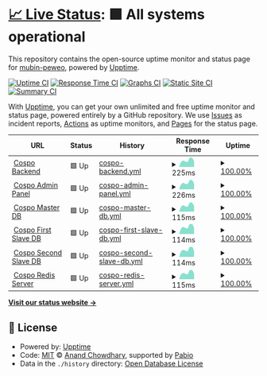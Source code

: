# [📈 Live Status](https://mubin-peweo.github.io/cospo-status-page): <!--live status--> **🟩 All systems operational**

This repository contains the open-source uptime monitor and status page for [mubin-peweo](https://mubin-peweo.github.io/cospo-status-page), powered by [Upptime](https://github.com/upptime/upptime).

[![Uptime CI](https://github.com/mubin-peweo/cospo-status-page/workflows/Uptime%20CI/badge.svg)](https://github.com/mubin-peweo/cospo-status-page/actions?query=workflow%3A%22Uptime+CI%22)
[![Response Time CI](https://github.com/mubin-peweo/cospo-status-page/workflows/Response%20Time%20CI/badge.svg)](https://github.com/mubin-peweo/cospo-status-page/actions?query=workflow%3A%22Response+Time+CI%22)
[![Graphs CI](https://github.com/mubin-peweo/cospo-status-page/workflows/Graphs%20CI/badge.svg)](https://github.com/mubin-peweo/cospo-status-page/actions?query=workflow%3A%22Graphs+CI%22)
[![Static Site CI](https://github.com/mubin-peweo/cospo-status-page/workflows/Static%20Site%20CI/badge.svg)](https://github.com/mubin-peweo/cospo-status-page/actions?query=workflow%3A%22Static+Site+CI%22)
[![Summary CI](https://github.com/mubin-peweo/cospo-status-page/workflows/Summary%20CI/badge.svg)](https://github.com/mubin-peweo/cospo-status-page/actions?query=workflow%3A%22Summary+CI%22)

With [Upptime](https://upptime.js.org), you can get your own unlimited and free uptime monitor and status page, powered entirely by a GitHub repository. We use [Issues](https://github.com/mubin-peweo/cospo-status-page/issues) as incident reports, [Actions](https://github.com/mubin-peweo/cospo-status-page/actions) as uptime monitors, and [Pages](https://mubin-peweo.github.io/cospo-status-page) for the status page.

<!--start: status pages-->
<!-- This summary is generated by Upptime (https://github.com/upptime/upptime) -->
<!-- Do not edit this manually, your changes will be overwritten -->
<!-- prettier-ignore -->
| URL | Status | History | Response Time | Uptime |
| --- | ------ | ------- | ------------- | ------ |
| <img alt="" src="https://icons.duckduckgo.com/ip3/194.42.98.6.ico" height="13"> [Cospo Backend](http://194.42.98.6:8082/cospo-status/check_backend_status) | 🟩 Up | [cospo-backend.yml](https://github.com/mubin-peweo/cospo-status-page/commits/HEAD/history/cospo-backend.yml) | <details><summary><img alt="Response time graph" src="./graphs/cospo-backend/response-time-week.png" height="20"> 225ms</summary><br><a href="https://mubin-peweo.github.io/cospo-status-page/history/cospo-backend"><img alt="Response time 229" src="https://img.shields.io/endpoint?url=https%3A%2F%2Fraw.githubusercontent.com%2Fmubin-peweo%2Fcospo-status-page%2FHEAD%2Fapi%2Fcospo-backend%2Fresponse-time.json"></a><br><a href="https://mubin-peweo.github.io/cospo-status-page/history/cospo-backend"><img alt="24-hour response time 185" src="https://img.shields.io/endpoint?url=https%3A%2F%2Fraw.githubusercontent.com%2Fmubin-peweo%2Fcospo-status-page%2FHEAD%2Fapi%2Fcospo-backend%2Fresponse-time-day.json"></a><br><a href="https://mubin-peweo.github.io/cospo-status-page/history/cospo-backend"><img alt="7-day response time 225" src="https://img.shields.io/endpoint?url=https%3A%2F%2Fraw.githubusercontent.com%2Fmubin-peweo%2Fcospo-status-page%2FHEAD%2Fapi%2Fcospo-backend%2Fresponse-time-week.json"></a><br><a href="https://mubin-peweo.github.io/cospo-status-page/history/cospo-backend"><img alt="30-day response time 229" src="https://img.shields.io/endpoint?url=https%3A%2F%2Fraw.githubusercontent.com%2Fmubin-peweo%2Fcospo-status-page%2FHEAD%2Fapi%2Fcospo-backend%2Fresponse-time-month.json"></a><br><a href="https://mubin-peweo.github.io/cospo-status-page/history/cospo-backend"><img alt="1-year response time 229" src="https://img.shields.io/endpoint?url=https%3A%2F%2Fraw.githubusercontent.com%2Fmubin-peweo%2Fcospo-status-page%2FHEAD%2Fapi%2Fcospo-backend%2Fresponse-time-year.json"></a></details> | <details><summary><a href="https://mubin-peweo.github.io/cospo-status-page/history/cospo-backend">100.00%</a></summary><a href="https://mubin-peweo.github.io/cospo-status-page/history/cospo-backend"><img alt="All-time uptime 100.00%" src="https://img.shields.io/endpoint?url=https%3A%2F%2Fraw.githubusercontent.com%2Fmubin-peweo%2Fcospo-status-page%2FHEAD%2Fapi%2Fcospo-backend%2Fuptime.json"></a><br><a href="https://mubin-peweo.github.io/cospo-status-page/history/cospo-backend"><img alt="24-hour uptime 100.00%" src="https://img.shields.io/endpoint?url=https%3A%2F%2Fraw.githubusercontent.com%2Fmubin-peweo%2Fcospo-status-page%2FHEAD%2Fapi%2Fcospo-backend%2Fuptime-day.json"></a><br><a href="https://mubin-peweo.github.io/cospo-status-page/history/cospo-backend"><img alt="7-day uptime 100.00%" src="https://img.shields.io/endpoint?url=https%3A%2F%2Fraw.githubusercontent.com%2Fmubin-peweo%2Fcospo-status-page%2FHEAD%2Fapi%2Fcospo-backend%2Fuptime-week.json"></a><br><a href="https://mubin-peweo.github.io/cospo-status-page/history/cospo-backend"><img alt="30-day uptime 100.00%" src="https://img.shields.io/endpoint?url=https%3A%2F%2Fraw.githubusercontent.com%2Fmubin-peweo%2Fcospo-status-page%2FHEAD%2Fapi%2Fcospo-backend%2Fuptime-month.json"></a><br><a href="https://mubin-peweo.github.io/cospo-status-page/history/cospo-backend"><img alt="1-year uptime 100.00%" src="https://img.shields.io/endpoint?url=https%3A%2F%2Fraw.githubusercontent.com%2Fmubin-peweo%2Fcospo-status-page%2FHEAD%2Fapi%2Fcospo-backend%2Fuptime-year.json"></a></details>
| <img alt="" src="https://icons.duckduckgo.com/ip3/194.42.98.6.ico" height="13"> [Cospo Admin Panel](http://194.42.98.6:3003) | 🟩 Up | [cospo-admin-panel.yml](https://github.com/mubin-peweo/cospo-status-page/commits/HEAD/history/cospo-admin-panel.yml) | <details><summary><img alt="Response time graph" src="./graphs/cospo-admin-panel/response-time-week.png" height="20"> 226ms</summary><br><a href="https://mubin-peweo.github.io/cospo-status-page/history/cospo-admin-panel"><img alt="Response time 229" src="https://img.shields.io/endpoint?url=https%3A%2F%2Fraw.githubusercontent.com%2Fmubin-peweo%2Fcospo-status-page%2FHEAD%2Fapi%2Fcospo-admin-panel%2Fresponse-time.json"></a><br><a href="https://mubin-peweo.github.io/cospo-status-page/history/cospo-admin-panel"><img alt="24-hour response time 184" src="https://img.shields.io/endpoint?url=https%3A%2F%2Fraw.githubusercontent.com%2Fmubin-peweo%2Fcospo-status-page%2FHEAD%2Fapi%2Fcospo-admin-panel%2Fresponse-time-day.json"></a><br><a href="https://mubin-peweo.github.io/cospo-status-page/history/cospo-admin-panel"><img alt="7-day response time 226" src="https://img.shields.io/endpoint?url=https%3A%2F%2Fraw.githubusercontent.com%2Fmubin-peweo%2Fcospo-status-page%2FHEAD%2Fapi%2Fcospo-admin-panel%2Fresponse-time-week.json"></a><br><a href="https://mubin-peweo.github.io/cospo-status-page/history/cospo-admin-panel"><img alt="30-day response time 229" src="https://img.shields.io/endpoint?url=https%3A%2F%2Fraw.githubusercontent.com%2Fmubin-peweo%2Fcospo-status-page%2FHEAD%2Fapi%2Fcospo-admin-panel%2Fresponse-time-month.json"></a><br><a href="https://mubin-peweo.github.io/cospo-status-page/history/cospo-admin-panel"><img alt="1-year response time 229" src="https://img.shields.io/endpoint?url=https%3A%2F%2Fraw.githubusercontent.com%2Fmubin-peweo%2Fcospo-status-page%2FHEAD%2Fapi%2Fcospo-admin-panel%2Fresponse-time-year.json"></a></details> | <details><summary><a href="https://mubin-peweo.github.io/cospo-status-page/history/cospo-admin-panel">100.00%</a></summary><a href="https://mubin-peweo.github.io/cospo-status-page/history/cospo-admin-panel"><img alt="All-time uptime 99.62%" src="https://img.shields.io/endpoint?url=https%3A%2F%2Fraw.githubusercontent.com%2Fmubin-peweo%2Fcospo-status-page%2FHEAD%2Fapi%2Fcospo-admin-panel%2Fuptime.json"></a><br><a href="https://mubin-peweo.github.io/cospo-status-page/history/cospo-admin-panel"><img alt="24-hour uptime 100.00%" src="https://img.shields.io/endpoint?url=https%3A%2F%2Fraw.githubusercontent.com%2Fmubin-peweo%2Fcospo-status-page%2FHEAD%2Fapi%2Fcospo-admin-panel%2Fuptime-day.json"></a><br><a href="https://mubin-peweo.github.io/cospo-status-page/history/cospo-admin-panel"><img alt="7-day uptime 100.00%" src="https://img.shields.io/endpoint?url=https%3A%2F%2Fraw.githubusercontent.com%2Fmubin-peweo%2Fcospo-status-page%2FHEAD%2Fapi%2Fcospo-admin-panel%2Fuptime-week.json"></a><br><a href="https://mubin-peweo.github.io/cospo-status-page/history/cospo-admin-panel"><img alt="30-day uptime 99.62%" src="https://img.shields.io/endpoint?url=https%3A%2F%2Fraw.githubusercontent.com%2Fmubin-peweo%2Fcospo-status-page%2FHEAD%2Fapi%2Fcospo-admin-panel%2Fuptime-month.json"></a><br><a href="https://mubin-peweo.github.io/cospo-status-page/history/cospo-admin-panel"><img alt="1-year uptime 99.62%" src="https://img.shields.io/endpoint?url=https%3A%2F%2Fraw.githubusercontent.com%2Fmubin-peweo%2Fcospo-status-page%2FHEAD%2Fapi%2Fcospo-admin-panel%2Fuptime-year.json"></a></details>
| <img alt="" src="https://icons.duckduckgo.com/ip3/194.42.98.6.ico" height="13"> [Cospo Master DB](http://194.42.98.6:8082/cospo-status/check_master_db_status) | 🟩 Up | [cospo-master-db.yml](https://github.com/mubin-peweo/cospo-status-page/commits/HEAD/history/cospo-master-db.yml) | <details><summary><img alt="Response time graph" src="./graphs/cospo-master-db/response-time-week.png" height="20"> 115ms</summary><br><a href="https://mubin-peweo.github.io/cospo-status-page/history/cospo-master-db"><img alt="Response time 117" src="https://img.shields.io/endpoint?url=https%3A%2F%2Fraw.githubusercontent.com%2Fmubin-peweo%2Fcospo-status-page%2FHEAD%2Fapi%2Fcospo-master-db%2Fresponse-time.json"></a><br><a href="https://mubin-peweo.github.io/cospo-status-page/history/cospo-master-db"><img alt="24-hour response time 95" src="https://img.shields.io/endpoint?url=https%3A%2F%2Fraw.githubusercontent.com%2Fmubin-peweo%2Fcospo-status-page%2FHEAD%2Fapi%2Fcospo-master-db%2Fresponse-time-day.json"></a><br><a href="https://mubin-peweo.github.io/cospo-status-page/history/cospo-master-db"><img alt="7-day response time 115" src="https://img.shields.io/endpoint?url=https%3A%2F%2Fraw.githubusercontent.com%2Fmubin-peweo%2Fcospo-status-page%2FHEAD%2Fapi%2Fcospo-master-db%2Fresponse-time-week.json"></a><br><a href="https://mubin-peweo.github.io/cospo-status-page/history/cospo-master-db"><img alt="30-day response time 117" src="https://img.shields.io/endpoint?url=https%3A%2F%2Fraw.githubusercontent.com%2Fmubin-peweo%2Fcospo-status-page%2FHEAD%2Fapi%2Fcospo-master-db%2Fresponse-time-month.json"></a><br><a href="https://mubin-peweo.github.io/cospo-status-page/history/cospo-master-db"><img alt="1-year response time 117" src="https://img.shields.io/endpoint?url=https%3A%2F%2Fraw.githubusercontent.com%2Fmubin-peweo%2Fcospo-status-page%2FHEAD%2Fapi%2Fcospo-master-db%2Fresponse-time-year.json"></a></details> | <details><summary><a href="https://mubin-peweo.github.io/cospo-status-page/history/cospo-master-db">100.00%</a></summary><a href="https://mubin-peweo.github.io/cospo-status-page/history/cospo-master-db"><img alt="All-time uptime 100.00%" src="https://img.shields.io/endpoint?url=https%3A%2F%2Fraw.githubusercontent.com%2Fmubin-peweo%2Fcospo-status-page%2FHEAD%2Fapi%2Fcospo-master-db%2Fuptime.json"></a><br><a href="https://mubin-peweo.github.io/cospo-status-page/history/cospo-master-db"><img alt="24-hour uptime 100.00%" src="https://img.shields.io/endpoint?url=https%3A%2F%2Fraw.githubusercontent.com%2Fmubin-peweo%2Fcospo-status-page%2FHEAD%2Fapi%2Fcospo-master-db%2Fuptime-day.json"></a><br><a href="https://mubin-peweo.github.io/cospo-status-page/history/cospo-master-db"><img alt="7-day uptime 100.00%" src="https://img.shields.io/endpoint?url=https%3A%2F%2Fraw.githubusercontent.com%2Fmubin-peweo%2Fcospo-status-page%2FHEAD%2Fapi%2Fcospo-master-db%2Fuptime-week.json"></a><br><a href="https://mubin-peweo.github.io/cospo-status-page/history/cospo-master-db"><img alt="30-day uptime 100.00%" src="https://img.shields.io/endpoint?url=https%3A%2F%2Fraw.githubusercontent.com%2Fmubin-peweo%2Fcospo-status-page%2FHEAD%2Fapi%2Fcospo-master-db%2Fuptime-month.json"></a><br><a href="https://mubin-peweo.github.io/cospo-status-page/history/cospo-master-db"><img alt="1-year uptime 100.00%" src="https://img.shields.io/endpoint?url=https%3A%2F%2Fraw.githubusercontent.com%2Fmubin-peweo%2Fcospo-status-page%2FHEAD%2Fapi%2Fcospo-master-db%2Fuptime-year.json"></a></details>
| <img alt="" src="https://icons.duckduckgo.com/ip3/194.42.98.6.ico" height="13"> [Cospo First Slave DB](http://194.42.98.6:8082/cospo-status/check_first_slave_db_status) | 🟩 Up | [cospo-first-slave-db.yml](https://github.com/mubin-peweo/cospo-status-page/commits/HEAD/history/cospo-first-slave-db.yml) | <details><summary><img alt="Response time graph" src="./graphs/cospo-first-slave-db/response-time-week.png" height="20"> 114ms</summary><br><a href="https://mubin-peweo.github.io/cospo-status-page/history/cospo-first-slave-db"><img alt="Response time 116" src="https://img.shields.io/endpoint?url=https%3A%2F%2Fraw.githubusercontent.com%2Fmubin-peweo%2Fcospo-status-page%2FHEAD%2Fapi%2Fcospo-first-slave-db%2Fresponse-time.json"></a><br><a href="https://mubin-peweo.github.io/cospo-status-page/history/cospo-first-slave-db"><img alt="24-hour response time 95" src="https://img.shields.io/endpoint?url=https%3A%2F%2Fraw.githubusercontent.com%2Fmubin-peweo%2Fcospo-status-page%2FHEAD%2Fapi%2Fcospo-first-slave-db%2Fresponse-time-day.json"></a><br><a href="https://mubin-peweo.github.io/cospo-status-page/history/cospo-first-slave-db"><img alt="7-day response time 114" src="https://img.shields.io/endpoint?url=https%3A%2F%2Fraw.githubusercontent.com%2Fmubin-peweo%2Fcospo-status-page%2FHEAD%2Fapi%2Fcospo-first-slave-db%2Fresponse-time-week.json"></a><br><a href="https://mubin-peweo.github.io/cospo-status-page/history/cospo-first-slave-db"><img alt="30-day response time 116" src="https://img.shields.io/endpoint?url=https%3A%2F%2Fraw.githubusercontent.com%2Fmubin-peweo%2Fcospo-status-page%2FHEAD%2Fapi%2Fcospo-first-slave-db%2Fresponse-time-month.json"></a><br><a href="https://mubin-peweo.github.io/cospo-status-page/history/cospo-first-slave-db"><img alt="1-year response time 116" src="https://img.shields.io/endpoint?url=https%3A%2F%2Fraw.githubusercontent.com%2Fmubin-peweo%2Fcospo-status-page%2FHEAD%2Fapi%2Fcospo-first-slave-db%2Fresponse-time-year.json"></a></details> | <details><summary><a href="https://mubin-peweo.github.io/cospo-status-page/history/cospo-first-slave-db">100.00%</a></summary><a href="https://mubin-peweo.github.io/cospo-status-page/history/cospo-first-slave-db"><img alt="All-time uptime 100.00%" src="https://img.shields.io/endpoint?url=https%3A%2F%2Fraw.githubusercontent.com%2Fmubin-peweo%2Fcospo-status-page%2FHEAD%2Fapi%2Fcospo-first-slave-db%2Fuptime.json"></a><br><a href="https://mubin-peweo.github.io/cospo-status-page/history/cospo-first-slave-db"><img alt="24-hour uptime 100.00%" src="https://img.shields.io/endpoint?url=https%3A%2F%2Fraw.githubusercontent.com%2Fmubin-peweo%2Fcospo-status-page%2FHEAD%2Fapi%2Fcospo-first-slave-db%2Fuptime-day.json"></a><br><a href="https://mubin-peweo.github.io/cospo-status-page/history/cospo-first-slave-db"><img alt="7-day uptime 100.00%" src="https://img.shields.io/endpoint?url=https%3A%2F%2Fraw.githubusercontent.com%2Fmubin-peweo%2Fcospo-status-page%2FHEAD%2Fapi%2Fcospo-first-slave-db%2Fuptime-week.json"></a><br><a href="https://mubin-peweo.github.io/cospo-status-page/history/cospo-first-slave-db"><img alt="30-day uptime 100.00%" src="https://img.shields.io/endpoint?url=https%3A%2F%2Fraw.githubusercontent.com%2Fmubin-peweo%2Fcospo-status-page%2FHEAD%2Fapi%2Fcospo-first-slave-db%2Fuptime-month.json"></a><br><a href="https://mubin-peweo.github.io/cospo-status-page/history/cospo-first-slave-db"><img alt="1-year uptime 100.00%" src="https://img.shields.io/endpoint?url=https%3A%2F%2Fraw.githubusercontent.com%2Fmubin-peweo%2Fcospo-status-page%2FHEAD%2Fapi%2Fcospo-first-slave-db%2Fuptime-year.json"></a></details>
| <img alt="" src="https://icons.duckduckgo.com/ip3/194.42.98.6.ico" height="13"> [Cospo Second Slave DB](http://194.42.98.6:8082/cospo-status/check_second_slave_db_status) | 🟩 Up | [cospo-second-slave-db.yml](https://github.com/mubin-peweo/cospo-status-page/commits/HEAD/history/cospo-second-slave-db.yml) | <details><summary><img alt="Response time graph" src="./graphs/cospo-second-slave-db/response-time-week.png" height="20"> 114ms</summary><br><a href="https://mubin-peweo.github.io/cospo-status-page/history/cospo-second-slave-db"><img alt="Response time 117" src="https://img.shields.io/endpoint?url=https%3A%2F%2Fraw.githubusercontent.com%2Fmubin-peweo%2Fcospo-status-page%2FHEAD%2Fapi%2Fcospo-second-slave-db%2Fresponse-time.json"></a><br><a href="https://mubin-peweo.github.io/cospo-status-page/history/cospo-second-slave-db"><img alt="24-hour response time 94" src="https://img.shields.io/endpoint?url=https%3A%2F%2Fraw.githubusercontent.com%2Fmubin-peweo%2Fcospo-status-page%2FHEAD%2Fapi%2Fcospo-second-slave-db%2Fresponse-time-day.json"></a><br><a href="https://mubin-peweo.github.io/cospo-status-page/history/cospo-second-slave-db"><img alt="7-day response time 114" src="https://img.shields.io/endpoint?url=https%3A%2F%2Fraw.githubusercontent.com%2Fmubin-peweo%2Fcospo-status-page%2FHEAD%2Fapi%2Fcospo-second-slave-db%2Fresponse-time-week.json"></a><br><a href="https://mubin-peweo.github.io/cospo-status-page/history/cospo-second-slave-db"><img alt="30-day response time 117" src="https://img.shields.io/endpoint?url=https%3A%2F%2Fraw.githubusercontent.com%2Fmubin-peweo%2Fcospo-status-page%2FHEAD%2Fapi%2Fcospo-second-slave-db%2Fresponse-time-month.json"></a><br><a href="https://mubin-peweo.github.io/cospo-status-page/history/cospo-second-slave-db"><img alt="1-year response time 117" src="https://img.shields.io/endpoint?url=https%3A%2F%2Fraw.githubusercontent.com%2Fmubin-peweo%2Fcospo-status-page%2FHEAD%2Fapi%2Fcospo-second-slave-db%2Fresponse-time-year.json"></a></details> | <details><summary><a href="https://mubin-peweo.github.io/cospo-status-page/history/cospo-second-slave-db">100.00%</a></summary><a href="https://mubin-peweo.github.io/cospo-status-page/history/cospo-second-slave-db"><img alt="All-time uptime 100.00%" src="https://img.shields.io/endpoint?url=https%3A%2F%2Fraw.githubusercontent.com%2Fmubin-peweo%2Fcospo-status-page%2FHEAD%2Fapi%2Fcospo-second-slave-db%2Fuptime.json"></a><br><a href="https://mubin-peweo.github.io/cospo-status-page/history/cospo-second-slave-db"><img alt="24-hour uptime 100.00%" src="https://img.shields.io/endpoint?url=https%3A%2F%2Fraw.githubusercontent.com%2Fmubin-peweo%2Fcospo-status-page%2FHEAD%2Fapi%2Fcospo-second-slave-db%2Fuptime-day.json"></a><br><a href="https://mubin-peweo.github.io/cospo-status-page/history/cospo-second-slave-db"><img alt="7-day uptime 100.00%" src="https://img.shields.io/endpoint?url=https%3A%2F%2Fraw.githubusercontent.com%2Fmubin-peweo%2Fcospo-status-page%2FHEAD%2Fapi%2Fcospo-second-slave-db%2Fuptime-week.json"></a><br><a href="https://mubin-peweo.github.io/cospo-status-page/history/cospo-second-slave-db"><img alt="30-day uptime 100.00%" src="https://img.shields.io/endpoint?url=https%3A%2F%2Fraw.githubusercontent.com%2Fmubin-peweo%2Fcospo-status-page%2FHEAD%2Fapi%2Fcospo-second-slave-db%2Fuptime-month.json"></a><br><a href="https://mubin-peweo.github.io/cospo-status-page/history/cospo-second-slave-db"><img alt="1-year uptime 100.00%" src="https://img.shields.io/endpoint?url=https%3A%2F%2Fraw.githubusercontent.com%2Fmubin-peweo%2Fcospo-status-page%2FHEAD%2Fapi%2Fcospo-second-slave-db%2Fuptime-year.json"></a></details>
| <img alt="" src="https://icons.duckduckgo.com/ip3/194.42.98.6.ico" height="13"> [Cospo Redis Server](http://194.42.98.6:8082/cospo-status/check_redis_status) | 🟩 Up | [cospo-redis-server.yml](https://github.com/mubin-peweo/cospo-status-page/commits/HEAD/history/cospo-redis-server.yml) | <details><summary><img alt="Response time graph" src="./graphs/cospo-redis-server/response-time-week.png" height="20"> 115ms</summary><br><a href="https://mubin-peweo.github.io/cospo-status-page/history/cospo-redis-server"><img alt="Response time 117" src="https://img.shields.io/endpoint?url=https%3A%2F%2Fraw.githubusercontent.com%2Fmubin-peweo%2Fcospo-status-page%2FHEAD%2Fapi%2Fcospo-redis-server%2Fresponse-time.json"></a><br><a href="https://mubin-peweo.github.io/cospo-status-page/history/cospo-redis-server"><img alt="24-hour response time 95" src="https://img.shields.io/endpoint?url=https%3A%2F%2Fraw.githubusercontent.com%2Fmubin-peweo%2Fcospo-status-page%2FHEAD%2Fapi%2Fcospo-redis-server%2Fresponse-time-day.json"></a><br><a href="https://mubin-peweo.github.io/cospo-status-page/history/cospo-redis-server"><img alt="7-day response time 115" src="https://img.shields.io/endpoint?url=https%3A%2F%2Fraw.githubusercontent.com%2Fmubin-peweo%2Fcospo-status-page%2FHEAD%2Fapi%2Fcospo-redis-server%2Fresponse-time-week.json"></a><br><a href="https://mubin-peweo.github.io/cospo-status-page/history/cospo-redis-server"><img alt="30-day response time 117" src="https://img.shields.io/endpoint?url=https%3A%2F%2Fraw.githubusercontent.com%2Fmubin-peweo%2Fcospo-status-page%2FHEAD%2Fapi%2Fcospo-redis-server%2Fresponse-time-month.json"></a><br><a href="https://mubin-peweo.github.io/cospo-status-page/history/cospo-redis-server"><img alt="1-year response time 117" src="https://img.shields.io/endpoint?url=https%3A%2F%2Fraw.githubusercontent.com%2Fmubin-peweo%2Fcospo-status-page%2FHEAD%2Fapi%2Fcospo-redis-server%2Fresponse-time-year.json"></a></details> | <details><summary><a href="https://mubin-peweo.github.io/cospo-status-page/history/cospo-redis-server">100.00%</a></summary><a href="https://mubin-peweo.github.io/cospo-status-page/history/cospo-redis-server"><img alt="All-time uptime 100.00%" src="https://img.shields.io/endpoint?url=https%3A%2F%2Fraw.githubusercontent.com%2Fmubin-peweo%2Fcospo-status-page%2FHEAD%2Fapi%2Fcospo-redis-server%2Fuptime.json"></a><br><a href="https://mubin-peweo.github.io/cospo-status-page/history/cospo-redis-server"><img alt="24-hour uptime 100.00%" src="https://img.shields.io/endpoint?url=https%3A%2F%2Fraw.githubusercontent.com%2Fmubin-peweo%2Fcospo-status-page%2FHEAD%2Fapi%2Fcospo-redis-server%2Fuptime-day.json"></a><br><a href="https://mubin-peweo.github.io/cospo-status-page/history/cospo-redis-server"><img alt="7-day uptime 100.00%" src="https://img.shields.io/endpoint?url=https%3A%2F%2Fraw.githubusercontent.com%2Fmubin-peweo%2Fcospo-status-page%2FHEAD%2Fapi%2Fcospo-redis-server%2Fuptime-week.json"></a><br><a href="https://mubin-peweo.github.io/cospo-status-page/history/cospo-redis-server"><img alt="30-day uptime 100.00%" src="https://img.shields.io/endpoint?url=https%3A%2F%2Fraw.githubusercontent.com%2Fmubin-peweo%2Fcospo-status-page%2FHEAD%2Fapi%2Fcospo-redis-server%2Fuptime-month.json"></a><br><a href="https://mubin-peweo.github.io/cospo-status-page/history/cospo-redis-server"><img alt="1-year uptime 100.00%" src="https://img.shields.io/endpoint?url=https%3A%2F%2Fraw.githubusercontent.com%2Fmubin-peweo%2Fcospo-status-page%2FHEAD%2Fapi%2Fcospo-redis-server%2Fuptime-year.json"></a></details>

<!--end: status pages-->

[**Visit our status website →**](https://mubin-peweo.github.io/cospo-status-page)

## 📄 License

- Powered by: [Upptime](https://github.com/upptime/upptime)
- Code: [MIT](./LICENSE) © [Anand Chowdhary](https://anandchowdhary.com), supported by [Pabio](https://pabio.com)
- Data in the `./history` directory: [Open Database License](https://opendatacommons.org/licenses/odbl/1-0/)
